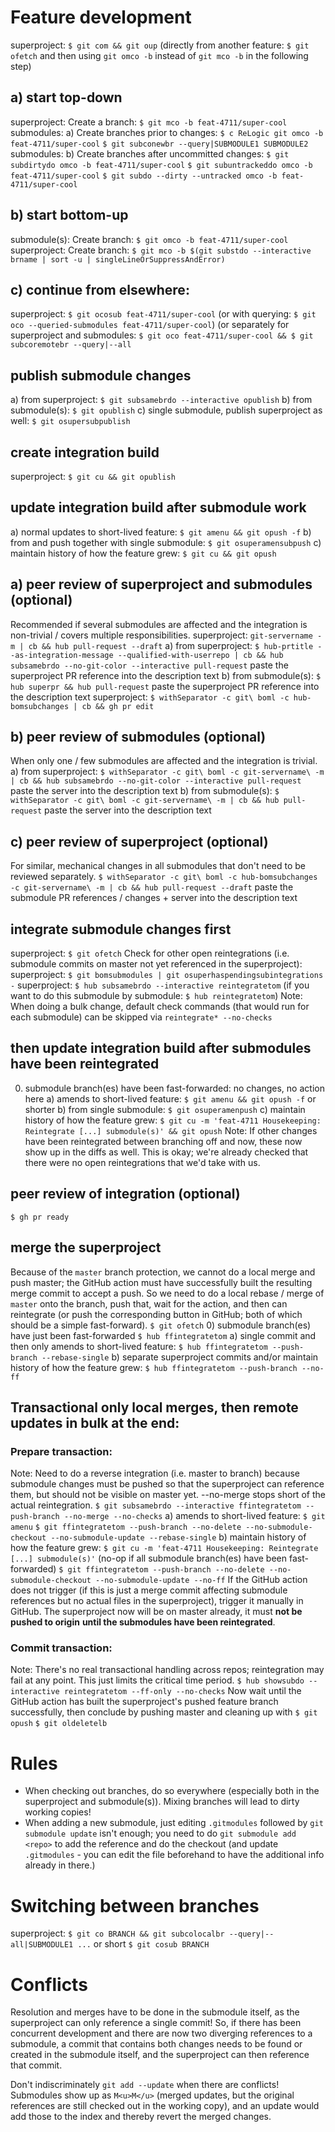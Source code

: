 # Feature development
superproject: `$ git com && git oup`
(directly from another feature: `$ git ofetch` and then using `git omco -b`
instead of `git mco -b` in the following step)
## a) start top-down
superproject: Create a branch: `$ git mco -b feat-4711/super-cool`
submodules: a) Create branches prior to changes:
	       `$ c ReLogic git omco -b feat-4711/super-cool`
	       `$ git subconewbr --query|SUBMODULE1 SUBMODULE2`
submodules: b) Create branches after uncommitted changes:
	       `$ git subdirtydo omco -b feat-4711/super-cool`
	       `$ git subuntrackeddo omco -b feat-4711/super-cool`
	       `$ git subdo --dirty --untracked omco -b feat-4711/super-cool`
## b) start bottom-up
submodule(s): Create branch: `$ git omco -b feat-4711/super-cool`
superproject: Create branch: `$ git mco -b $(git substdo --interactive brname | sort -u | singleLineOrSuppressAndError)`
## c) continue from elsewhere:
superproject: `$ git ocosub feat-4711/super-cool`
(or with querying: `$ git oco --queried-submodules feat-4711/super-cool`)
(or separately for superproject and submodules: `$ git oco feat-4711/super-cool && $ git subcoremotebr --query|--all`

## publish submodule changes
a) from superproject: `$ git subsamebrdo --interactive opublish`
b) from submodule(s): `$ git opublish`
c) single submodule, publish superproject as well: `$ git osupersubpublish`

## create integration build
superproject: `$ git cu && git opublish`

## update integration build after submodule work
a) normal updates to short-lived feature: `$ git amenu && git opush -f`
b) from and push together with single submodule: `$ git osuperamensubpush`
c) maintain history of how the feature grew: `$ git cu && git opush`

## a) peer review of superproject and submodules (optional)
Recommended if several submodules are affected and the integration is
non-trivial / covers multiple responsibilities.
superproject: `git-servername -m | cb && hub pull-request --draft`
a) from superproject: `$ hub-prtitle --as-integration-message --qualified-with-userrepo | cb && hub subsamebrdo --no-git-color --interactive pull-request`
   paste the superproject PR reference into the description text
b) from submodule(s): `$ hub superpr && hub pull-request`
   paste the superproject PR reference into the description text
superproject: `$ withSeparator -c git\ boml -c hub-bomsubchanges | cb && gh pr edit`

## b) peer review of submodules (optional)
When only one / few submodules are affected and the integration is trivial.
a) from superproject: `$ withSeparator -c git\ boml -c git-servername\ -m | cb && hub subsamebrdo --no-git-color --interactive pull-request`
   paste the server into the description text
b) from submodule(s): `$ withSeparator -c git\ boml -c git-servername\ -m | cb && hub pull-request`
   paste the server into the description text

## c) peer review of superproject (optional)
For similar, mechanical changes in all submodules that don't need to be
reviewed separately.
  `$ withSeparator -c git\ boml -c hub-bomsubchanges -c git-servername\ -m | cb && hub pull-request --draft`
  paste the submodule PR references / changes + server into the description
  text

## integrate submodule changes first
superproject: `$ git ofetch`
Check for other open reintegrations (i.e. submodule commits on master not yet
referenced in the superproject):
superproject: `$ git bomsubmodules | git osuperhaspendingsubintegrations -`
superproject: `$ hub subsamebrdo --interactive reintegratetom`
(if you want to do this submodule by submodule: `$ hub reintegratetom`)
Note: When doing a bulk change, default check commands (that would run for each
submodule) can be skipped via `reintegrate* --no-checks`
## then update integration build after submodules have been reintegrated
0) submodule branch(es) have been fast-forwarded: no changes, no action here
a) amends to short-lived feature: `$ git amenu && git opush -f` or shorter
b) from single submodule: `$ git osuperamenpush`
c) maintain history of how the feature grew: `$ git cu -m 'feat-4711 Housekeeping: Reintegrate [...] submodule(s)' && git opush`
Note: If other changes have been reintegrated between branching off and now,
these now show up in the diffs as well. This is okay; we're already checked
that there were no open reintegrations that we'd take with us.

## peer review of integration (optional)
`$ gh pr ready`

## merge the superproject
Because of the `master` branch protection, we cannot do a local merge and push
master; the GitHub action must have successfully built the resulting merge
commit to accept a push. So we need to do a local rebase / merge of `master`
onto the branch, push that, wait for the action, and then can reintegrate (or
push the corresponding button in GitHub; both of which should be a simple
fast-forward).
`$ git ofetch`
0) submodule branch(es) have just been fast-forwarded
   `$ hub ffintegratetom`
a) single commit and then only amends to short-lived feature:
   `$ hub ffintegratetom --push-branch --rebase-single`
b) separate superproject commits and/or maintain history of how the feature
   grew: `$ hub ffintegratetom --push-branch --no-ff`

## Transactional only local merges, then remote updates in bulk at the end:
### Prepare transaction:
Note: Need to do a reverse integration (i.e. master to branch) because
submodule changes must be pushed so that the superproject can reference them,
but should not be visible on master yet. --no-merge stops short of the actual
reintegration.
`$ git subsamebrdo --interactive ffintegratetom --push-branch --no-merge --no-checks`
a) amends to short-lived feature:
   `$ git amenu`
   `$ git ffintegratetom --push-branch --no-delete --no-submodule-checkout --no-submodule-update --rebase-single`
b) maintain history of how the feature grew:
   `$ git cu -m 'feat-4711 Housekeeping: Reintegrate [...] submodule(s)'`   (no-op if all submodule branch(es) have been fast-forwarded)
   `$ git ffintegratetom --push-branch --no-delete --no-submodule-checkout --no-submodule-update --no-ff`
If the GitHub action does not trigger (if this is just a merge commit affecting
submodule references but no actual files in the superproject), trigger it
manually in GitHub.
The superproject now will be on master already, it must **not be pushed to origin**
**until the submodules have been reintegrated**.
### Commit transaction:
Note: There's no real transactional handling across repos; reintegration may
fail at any point. This just limits the critical time period.
`$ hub showsubdo --interactive reintegratetom --ff-only --no-checks`
Now wait until the GitHub action has built the superproject's pushed feature
branch successfully, then conclude by pushing master and cleaning up with
`$ git opush`
`$ git oldeletelb`


# Rules
- When checking out branches, do so everywhere (especially both in the
  superproject and submodule(s)). Mixing branches will lead to dirty working
  copies!
- When adding a new submodule, just editing `.gitmodules` followed by
  `git submodule update` isn't enough; you need to do `git submodule add <repo>`
  to add the reference and do the checkout (and update `.gitmodules` - you can
  edit the file beforehand to have the additional info already in there.)

# Switching between branches
superproject: `$ git co BRANCH && git subcolocalbr --query|--all|SUBMODULE1 ...`
or short `$ git cosub BRANCH`

# Conflicts
Resolution and merges have to be done in the submodule itself, as the
superproject can only reference a single commit! So, if there has been
concurrent development and there are now two diverging references to a
submodule, a commit that contains both changes needs to be found or created in
the submodule itself, and the superproject can then reference that commit.

Don't indiscriminately `git add --update` when there are conflicts!
Submodules show up as `M<u>M</u>` (merged updates, but the original references are still
checked out in the working copy), and an update would add those to the index
and thereby revert the merged changes.
